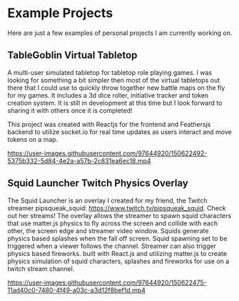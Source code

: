 # Example Projects
Here are just a few examples of personal projects I am currently working on.

## TableGoblin Virtual Tabletop
A multi-user simulated tabletop for tabletop role playing games. I was looking for something a bit simpler then most of the virtual tabletops out there that I could use to quickly throw together new battle maps on the fly for my games. It includes a 3d dice roller, initiative tracker and token creation system. It is still in development at this time but I look forward to sharing it with others once it is completed!

This project was created with Reactjs for the frontend and Feathersjs backend to utilize socket.io for real time updates as users interact and move tokens on a map.

https://user-images.githubusercontent.com/97644920/150622492-5375b332-5d84-4e2a-a57b-2c831ea6ec18.mp4


## Squid Launcher Twitch Physics Overlay
The Squid Launcher is an overlay I created for my friend, the Twitch streamer pipsqueak_squid: https://www.twitch.tv/pipsqueak_squid. Check out her streams! The overlay allows the streamer to spawn squid characters that use matter.js physics to fly across the screen and collide with each other, the screen edge and streamer video window. Squids generate physics based splashes when the fall off screen. Squid spawning set to be triggered when a viewer follows the channel. Streamer can also trigger physics based fireworks.
built with React.js and utilizing matter.js to create physics simulation of squid characters, splashes and fireworks for use on a twitch stream channel.

https://user-images.githubusercontent.com/97644920/150622475-11ad40c0-7480-4f49-a03c-a3d12f8bef1d.mp4

